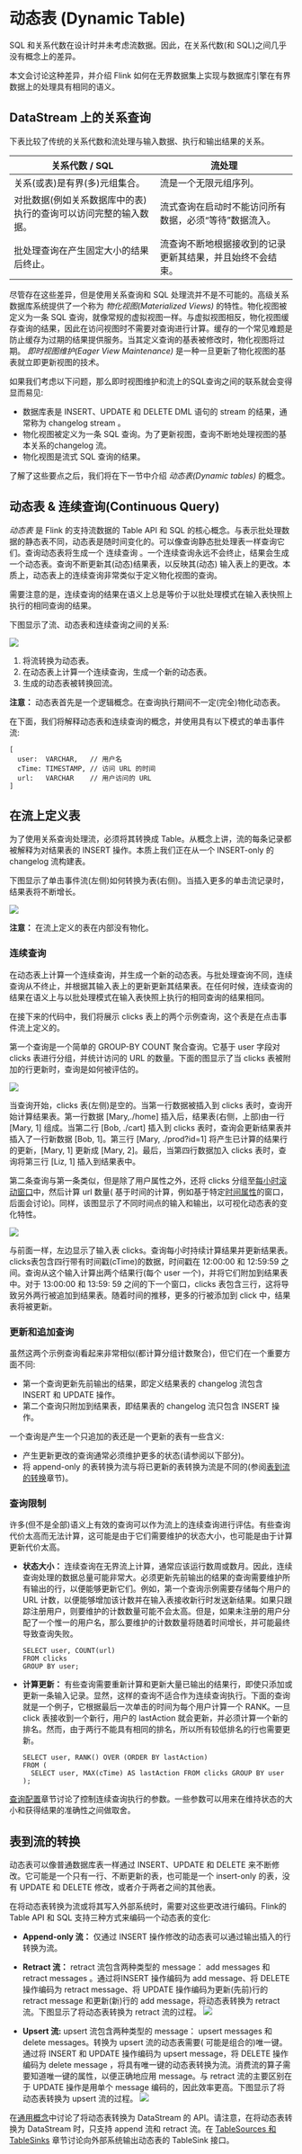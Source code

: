 # 动态表 (Dynamic Table)

SQL 和关系代数在设计时并未考虑流数据。因此，在关系代数(和 SQL)之间几乎没有概念上的差异。

本文会讨论这种差异，并介绍 Flink 如何在无界数据集上实现与数据库引擎在有界数据上的处理具有相同的语义。

## DataStream 上的关系查询

下表比较了传统的关系代数和流处理与输入数据、执行和输出结果的关系。

| **关系代数 / SQL**                    | **流处理**                        |
|-----------------------------------|--------------------------------|
| 关系(或表)是有界(多)元组集合。                 | 流是一个无限元组序列。                    |
| 对批数据(例如关系数据库中的表)执行的查询可以访问完整的输入数据。 | 流式查询在启动时不能访问所有数据，必须“等待”数据流入。   |
| 批处理查询在产生固定大小的结果后终止。               | 	流查询不断地根据接收到的记录更新其结果，并且始终不会结束。 |

尽管存在这些差异，但是使用关系查询和 SQL 处理流并不是不可能的。高级关系数据库系统提供了一个称为 _物化视图(Materialized
Views)_ 的特性。物化视图被定义为一条 SQL
查询，就像常规的虚拟视图一样。与虚拟视图相反，物化视图缓存查询的结果，因此在访问视图时不需要对查询进行计算。缓存的一个常见难题是防止缓存为过期的结果提供服务。当其定义查询的基表被修改时，物化视图将过期。
_即时视图维护(Eager View Maintenance)_ 是一种一旦更新了物化视图的基表就立即更新视图的技术。

如果我们考虑以下问题，那么即时视图维护和流上的SQL查询之间的联系就会变得显而易见:

* 数据库表是 INSERT、UPDATE 和 DELETE DML 语句的 stream 的结果，通常称为 changelog stream 。
* 物化视图被定义为一条 SQL 查询。为了更新视图，查询不断地处理视图的基本关系的changelog 流。
* 物化视图是流式 SQL 查询的结果。

了解了这些要点之后，我们将在下一节中介绍 _动态表(Dynamic tables)_ 的概念。

## 动态表 & 连续查询(Continuous Query)

_动态表_ 是 Flink 的支持流数据的 Table API 和 SQL 的核心概念。与表示批处理数据的静态表不同，动态表是随时间变化的。可以像查询静态批处理表一样查询它们。查询动态表将生成一个
连续查询 。一个连续查询永远不会终止，结果会生成一个动态表。查询不断更新其(动态)结果表，以反映其(动态)
输入表上的更改。本质上，动态表上的连续查询非常类似于定义物化视图的查询。

需要注意的是，连续查询的结果在语义上总是等价于以批处理模式在输入表快照上执行的相同查询的结果。

下图显示了流、动态表和连续查询之间的关系:

![](images/stream-query-stream.png)

1. 将流转换为动态表。
2. 在动态表上计算一个连续查询，生成一个新的动态表。
3. 生成的动态表被转换回流。

**注意：** 动态表首先是一个逻辑概念。在查询执行期间不一定(完全)物化动态表。

在下面，我们将解释动态表和连续查询的概念，并使用具有以下模式的单击事件流:

~~~
[
  user:  VARCHAR,   // 用户名
  cTime: TIMESTAMP, // 访问 URL 的时间
  url:   VARCHAR    // 用户访问的 URL
]
~~~

## 在流上定义表

为了使用关系查询处理流，必须将其转换成 Table。从概念上讲，流的每条记录都被解释为对结果表的 INSERT 操作。本质上我们正在从一个
INSERT-only 的 changelog 流构建表。

下图显示了单击事件流(左侧)如何转换为表(右侧)。当插入更多的单击流记录时，结果表将不断增长。

![](images/append-mode.png)

**注意：** 在流上定义的表在内部没有物化。

### 连续查询

在动态表上计算一个连续查询，并生成一个新的动态表。与批处理查询不同，连续查询从不终止，并根据其输入表上的更新更新其结果表。在任何时候，连续查询的结果在语义上与以批处理模式在输入表快照上执行的相同查询的结果相同。

在接下来的代码中，我们将展示 clicks 表上的两个示例查询，这个表是在点击事件流上定义的。

第一个查询是一个简单的 GROUP-BY COUNT 聚合查询。它基于 user 字段对 clicks 表进行分组，并统计访问的 URL 的数量。下面的图显示了当
clicks 表被附加的行更新时，查询是如何被评估的。

![](images/query-groupBy-cnt.png)

当查询开始，clicks 表(左侧)是空的。当第一行数据被插入到 clicks 表时，查询开始计算结果表。第一行数据 [Mary,./home]
插入后，结果表(右侧，上部)由一行 [Mary, 1] 组成。当第二行 [Bob, ./cart] 插入到 clicks
表时，查询会更新结果表并插入了一行新数据 [Bob, 1]。第三行 [Mary, ./prod?id=1] 将产生已计算的结果行的更新，[Mary, 1]
更新成 [Mary, 2]。最后，当第四行数据加入 clicks 表时，查询将第三行 [Liz, 1] 插入到结果表中。

第二条查询与第一条类似，但是除了用户属性之外，还将 clicks 分组至[每小时滚动窗口]()中，然后计算 url 数量(
基于时间的计算，例如基于特定[时间属性]()的窗口，后面会讨论)。同样，该图显示了不同时间点的输入和输出，以可视化动态表的变化特性。

![](images/query-groupBy-window-cnt.png)

与前面一样，左边显示了输入表 clicks。查询每小时持续计算结果并更新结果表。clicks表包含四行带有时间戳(cTime)的数据，时间戳在
12:00:00 和 12:59:59 之间。查询从这个输入计算出两个结果行(每个 user 一个)，并将它们附加到结果表中。对于 13:00:00 和 13:59:
59 之间的下一个窗口，clicks 表包含三行，这将导致另外两行被追加到结果表。随着时间的推移，更多的行被添加到 click 中，结果表将被更新。

### 更新和追加查询

虽然这两个示例查询看起来非常相似(都计算分组计数聚合)，但它们在一个重要方面不同:

* 第一个查询更新先前输出的结果，即定义结果表的 changelog 流包含 INSERT 和 UPDATE 操作。
* 第二个查询只附加到结果表，即结果表的 changelog 流只包含 INSERT 操作。

一个查询是产生一个只追加的表还是一个更新的表有一些含义:

* 产生更新更改的查询通常必须维护更多的状态(请参阅以下部分)。
* 将 append-only 的表转换为流与将已更新的表转换为流是不同的(参阅[表到流的转换]()章节)。

### 查询限制

许多(但不是全部)语义上有效的查询可以作为流上的连续查询进行评估。有些查询代价太高而无法计算，这可能是由于它们需要维护的状态大小，也可能是由于计算更新代价太高。

* **状态大小：** 连续查询在无界流上计算，通常应该运行数周或数月。因此，连续查询处理的数据总量可能非常大。必须更新先前输出的结果的查询需要维护所有输出的行，以便能够更新它们。例如，第一个查询示例需要存储每个用户的
  URL 计数，以便能够增加该计数并在输入表接收新行时发送新结果。如果只跟踪注册用户，则要维护的计数数量可能不会太高。但是，如果未注册的用户分配了一个惟一的用户名，那么要维护的计数数量将随着时间增长，并可能最终导致查询失败。
  ~~~
  SELECT user, COUNT(url)
  FROM clicks
  GROUP BY user;
  ~~~

* **计算更新：** 有些查询需要重新计算和更新大量已输出的结果行，即使只添加或更新一条输入记录。显然，这样的查询不适合作为连续查询执行。下面的查询就是一个例子，它根据最后一次单击的时间为每个用户计算一个
  RANK。一旦 click 表接收到一个新行，用户的 lastAction 就会更新，并必须计算一个新的排名。然而，由于两行不能具有相同的排名，所以所有较低排名的行也需要更新。
  ~~~
  SELECT user, RANK() OVER (ORDER BY lastAction)
  FROM (
    SELECT user, MAX(cTime) AS lastAction FROM clicks GROUP BY user
  );
  ~~~

[查询配置]()章节讨论了控制连续查询执行的参数。一些参数可以用来在维持状态的大小和获得结果的准确性之间做取舍。

## 表到流的转换

动态表可以像普通数据库表一样通过 INSERT、UPDATE 和 DELETE 来不断修改。它可能是一个只有一行、不断更新的表，也可能是一个
insert-only 的表，没有 UPDATE 和 DELETE 修改，或者介于两者之间的其他表。

在将动态表转换为流或将其写入外部系统时，需要对这些更改进行编码。Flink的 Table API 和 SQL
支持三种方式来编码一个动态表的变化:

* **Append-only 流：** 仅通过 INSERT 操作修改的动态表可以通过输出插入的行转换为流。

* **Retract 流：** retract 流包含两种类型的 message： add messages 和 retract messages 。通过将INSERT 操作编码为 add
  message、将 DELETE 操作编码为 retract message、将 UPDATE 操作编码为更新(先前)行的 retract message 和更新(新)行的 add
  message，将动态表转换为 retract 流。下图显示了将动态表转换为 retract 流的过程。
  ![](images/undo-redo-mode.png)

* **Upsert 流:** upsert 流包含两种类型的 message： upsert messages 和delete messages。转换为 upsert 流的动态表需要(
  可能是组合的)唯一键。通过将 INSERT 和 UPDATE 操作编码为 upsert message，将 DELETE 操作编码为 delete message
  ，将具有唯一键的动态表转换为流。消费流的算子需要知道唯一键的属性，以便正确地应用 message。与 retract 流的主要区别在于
  UPDATE 操作是用单个 message 编码的，因此效率更高。下图显示了将动态表转换为 upsert 流的过程。
  ![](images/redo-mode.png)

在[通用概念]()中讨论了将动态表转换为 DataStream 的 API。请注意，在将动态表转换为 DataStream 时，只支持 append 流和 retract
流。在 [TableSources 和 TableSinks]() 章节讨论向外部系统输出动态表的 TableSink 接口。